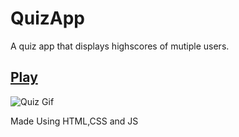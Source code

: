 
# QuizApp 
A quiz app that displays highscores of mutiple users.

## [Play](https://aashutoshdubey0.github.io/Quizzing-App/)

![Quiz Gif](https://user-images.githubusercontent.com/83122406/178221173-46f09a44-a179-4bc6-84ad-f851c6be0d1e.gif)


Made Using HTML,CSS and JS
